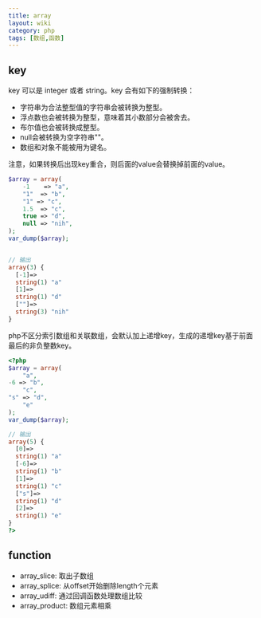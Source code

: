```yaml
---
title: array
layout: wiki
category: php
tags: [数组,函数]
---
```


## key

key 可以是 integer 或者 string。key 会有如下的强制转换：

* 字符串为合法整型值的字符串会被转换为整型。
* 浮点数也会被转换为整型，意味着其小数部分会被舍去。
* 布尔值也会被转换成整型。
* null会被转换为空字符串""。
* 数组和对象不能被用为键名。

注意，如果转换后出现key重合，则后面的value会替换掉前面的value。

~~~PHP
$array = array(
    -1    => "a",
    "1"  => "b",
    "1" => "c",
    1.5  => "c",
    true => "d",
    null => "nih",
);
var_dump($array);


// 输出
array(3) {
  [-1]=>
  string(1) "a"
  [1]=>
  string(1) "d"
  [""]=>
  string(3) "nih"
}
~~~


php不区分索引数组和关联数组，会默认加上递增key，生成的递增key基于前面最后的非负整数key。

~~~PHP
<?php
$array = array(
    "a",
-6 => "b",
    "c",
"s" => "d",
    "e"
);
var_dump($array);

// 输出
array(5) {
  [0]=>
  string(1) "a"
  [-6]=>
  string(1) "b"
  [1]=>
  string(1) "c"
  ["s"]=>
  string(1) "d"
  [2]=>
  string(1) "e"
}
?>
~~~

## function

* array_slice: 取出子数组
* array_splice: 从offset开始删除length个元素
* array_udiff: 通过回调函数处理数组比较
* array_product: 数组元素相乘
